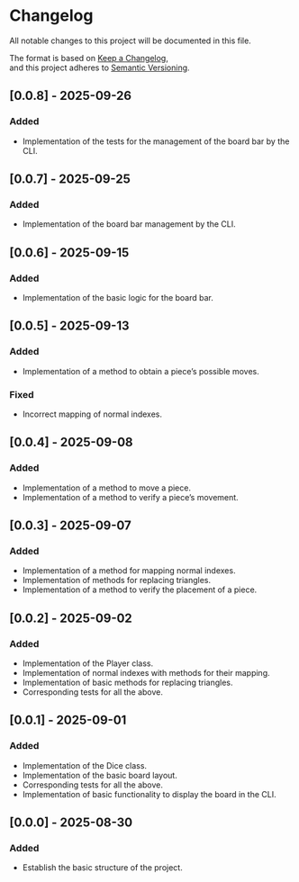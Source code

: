 # Changelog

All notable changes to this project will be documented in this file.  

The format is based on [Keep a Changelog](https://keepachangelog.com/en/1.1.0/),  
and this project adheres to [Semantic Versioning](https://semver.org/spec/v2.0.0.html).

## [0.0.8] - 2025-09-26

### Added
- Implementation of the tests for the management of the board bar by the CLI.

## [0.0.7] - 2025-09-25

### Added
- Implementation of the board bar management by the CLI.

## [0.0.6] - 2025-09-15

### Added
- Implementation of the basic logic for the board bar.

## [0.0.5] - 2025-09-13

### Added
- Implementation of a method to obtain a piece’s possible moves.

### Fixed
- Incorrect mapping of normal indexes.

## [0.0.4] - 2025-09-08

### Added
- Implementation of a method to move a piece.
- Implementation of a method to verify a piece’s movement.

## [0.0.3] - 2025-09-07

### Added
- Implementation of a method for mapping normal indexes.
- Implementation of methods for replacing triangles.
- Implementation of a method to verify the placement of a piece.

## [0.0.2] - 2025-09-02

### Added
- Implementation of the Player class.
- Implementation of normal indexes with methods for their mapping.
- Implementation of basic methods for replacing triangles.
- Corresponding tests for all the above.

## [0.0.1] - 2025-09-01

### Added
- Implementation of the Dice class.
- Implementation of the basic board layout.
- Corresponding tests for all the above.
- Implementation of basic functionality to display the board in the CLI.

## [0.0.0] - 2025-08-30

### Added
- Establish the basic structure of the project.